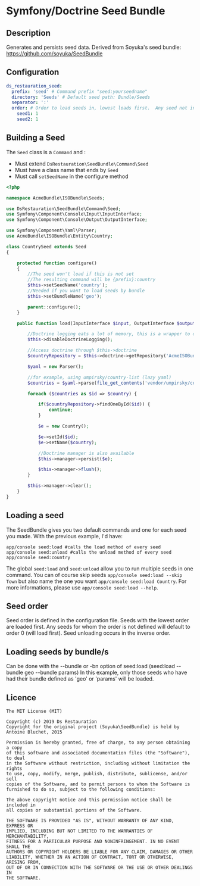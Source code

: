 # Symfony/Doctrine Seed Bundle

## Description

Generates and persists seed data.
Derived from Soyuka's seed bundle: https://github.com/soyuka/SeedBundle

## Configuration

```yaml
ds_restauration_seed:
  prefix: 'seed' # Command prefix "seed:yourseedname"
  directory: 'Seeds' # Default seed path: Bundle/Seeds
  separator: ':'
  order: # Order to load seeds in, lowest loads first.  Any seed not in the list defaults to an order of 0
    seed1: 1
    seed2: 1
```

## Building a Seed

The `Seed` class is a `Command` and :

- Must extend `DsRestauration\SeedBundle\Command\Seed`
- Must have a class name that ends by `Seed`
- Must call `setSeedName` in the configure method

```php
<?php

namespace AcmeBundle\ISOBundle\Seeds;

use DsRestauration\SeedBundle\Command\Seed;
use Symfony\Component\Console\Input\InputInterface;
use Symfony\Component\Console\Output\OutputInterface;

use Symfony\Component\Yaml\Parser;
use AcmeBundle\ISOBundle\Entity\Country;

class CountrySeed extends Seed
{

    protected function configure()
    {
        //The seed won't load if this is not set
        //The resulting command will be {prefix}:country
        $this->setSeedName('country');
        //Needed if you want to load seeds by bundle
        $this->setBundleName('geo');

        parent::configure();
    }

    public function load(InputInterface $input, OutputInterface $output){

        //Doctrine logging eats a lot of memory, this is a wrapper to disable logging
        $this->disableDoctrineLogging();

        //Access doctrine through $this->doctrine
        $countryRepository = $this->doctrine->getRepository('AcmeISOBundle:Country');

        $yaml = new Parser();

        //for example, using umpirsky/country-list (lazy yaml)
        $countries = $yaml->parse(file_get_contents('vendor/umpirsky/country-list/country/cldr/fr/country.yaml'));

        foreach ($countries as $id => $country) {

            if($countryRepository->findOneById($id)) {
                continue;
            }

            $e = new Country();

            $e->setId($id);
            $e->setName($country);

            //Doctrine manager is also available
            $this->manager->persist($e);

            $this->manager->flush();
        }

        $this->manager->clear();
    }
}
```

## Loading a seed

The SeedBundle gives you two default commands and one for each seed you made. With the previous example, I'd have:

```
app/console seed:load #calls the load method of every seed
app/console seed:unload #calls the unload method of every seed
app/console seed:country
```

The global `seed:load` and `seed:unload` allow you to run multiple seeds in one command. You can of course skip seeds `app/console seed:load --skip Town` but also name the one you want `app/console seed:load Country`. For more informations, please use `app/console seed:load --help`.

## Seed order

Seed order is defined in the configuration file.  Seeds with the lowest order are loaded first.  Any seeds for whom the order is not defined will default to order 0  (will load first).  Seed unloading occurs in the inverse order.

## Loading seeds by bundle/s

Can be done with the --bundle or -bn option of seed:load  (seed:load --bundle geo --bundle params)
In this example, only those seeds who have had their bundle defined as 'geo' or 'params' will be loaded.

## Licence

```
The MIT License (MIT)

Copyright (c) 2019 Ds Restauration
Copyright for the original project (Soyuka\SeedBundle) is held by Antoine Bluchet, 2015

Permission is hereby granted, free of charge, to any person obtaining a copy
of this software and associated documentation files (the "Software"), to deal
in the Software without restriction, including without limitation the rights
to use, copy, modify, merge, publish, distribute, sublicense, and/or sell
copies of the Software, and to permit persons to whom the Software is
furnished to do so, subject to the following conditions:

The above copyright notice and this permission notice shall be included in
all copies or substantial portions of the Software.

THE SOFTWARE IS PROVIDED "AS IS", WITHOUT WARRANTY OF ANY KIND, EXPRESS OR
IMPLIED, INCLUDING BUT NOT LIMITED TO THE WARRANTIES OF MERCHANTABILITY,
FITNESS FOR A PARTICULAR PURPOSE AND NONINFRINGEMENT. IN NO EVENT SHALL THE
AUTHORS OR COPYRIGHT HOLDERS BE LIABLE FOR ANY CLAIM, DAMAGES OR OTHER
LIABILITY, WHETHER IN AN ACTION OF CONTRACT, TORT OR OTHERWISE, ARISING FROM,
OUT OF OR IN CONNECTION WITH THE SOFTWARE OR THE USE OR OTHER DEALINGS IN
THE SOFTWARE.
```
